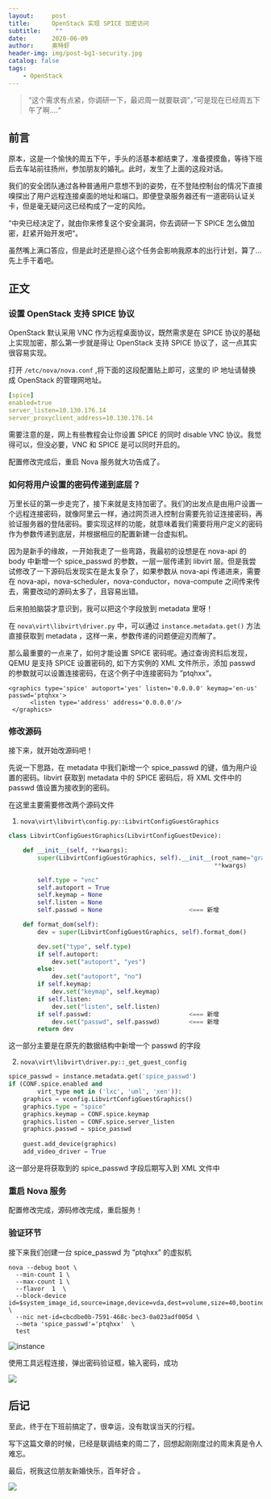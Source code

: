```yaml
---
layout:     post
title:      OpenStack 实现 SPICE 加密访问
subtitle:    ""
date:       2020-06-09
author:     奥特虾
header-img: img/post-bg1-security.jpg
catalog: false
tags:
    - OpenStack
---
```


> “这个需求有点紧，你调研一下，最迟周一就要联调”，”可是现在已经周五下午了啊....“



## 前言

原本，这是一个愉快的周五下午，手头的活基本都结束了，准备摸摸鱼，等待下班后去车站前往扬州，参加朋友的婚礼。此时，发生了上面的这段对话。



我们的安全团队通过各种普通用户意想不到的姿势，在不登陆控制台的情况下直接嗅探出了用户远程连接桌面的地址和端口。即便登录服务器还有一道密码认证关卡，但是毫无疑问这已经构成了一定的风险。



”中央已经决定了，就由你来修复这个安全漏洞，你去调研一下 SPICE 怎么做加密，赶紧开始开发吧“。



虽然嘴上满口答应，但是此时还是担心这个任务会影响我原本的出行计划，算了...先上手干着吧。









## 正文

### 设置 OpenStack 支持 SPICE 协议

OpenStack 默认采用 VNC 作为远程桌面协议，既然需求是在 SPICE 协议的基础上实现加密，那么第一步就是得让 OpenStack  支持 SPICE 协议了，这一点其实很容易实现。



打开 `/etc/nova/nova.conf` ,将下面的这段配置贴上即可，这里的 IP 地址请替换成 OpenStack 的管理网地址。

```yaml
[spice]
enabled=true
server_listen=10.130.176.14
server_proxyclient_address=10.130.176.14
```



需要注意的是，网上有些教程会让你设置 SPICE 的同时 disable VNC 协议。我觉得可以，但没必要，VNC 和 SPICE 是可以同时开启的。



配置修改完成后，重启 Nova 服务就大功告成了。



### 如何将用户设置的密码传递到底层？

万里长征的第一步走完了，接下来就是支持加密了。我们的出发点是由用户设置一个远程连接密码，就像阿里云一样，通过网页进入控制台需要先验证连接密码，再验证服务器的登陆密码。要实现这样的功能，就意味着我们需要将用户定义的密码作为参数传递到底层，并根据相应的配置新建一台虚拟机。



因为是新手的缘故，一开始我走了一些弯路，我最初的设想是在 nova-api 的 body 中新增一个 spice_passwd 的参数，一层一层传递到 libvirt 层。但是我尝试修改了一下源码后发现实在是太复杂了，如果参数从 nova-api 传递进来，需要在 nova-api，nova-scheduler，nova-conductor，nova-compute 之间传来传去，需要改动的源码太多了，且容易出错。



后来拍拍脑袋才意识到，我可以把这个字段放到 metadata 里呀！



在 `nova\virt\libvirt\driver.py` 中，可以通过 `instance.metadata.get()` 方法直接获取到 metadata ，这样一来，参数传递的问题便迎刃而解了。



那么最重要的一点来了，如何才能设置 SPICE 密码呢。通过查询资料后发现，QEMU 是支持 SPICE 设置密码的, 如下方实例的 XML 文件所示，添加 passwd 的参数就可以设置连接密码，在这个例子中连接密码为 ”ptqhxx“。 

```
<graphics type='spice' autoport='yes' listen='0.0.0.0' keymap='en-us' passwd='ptqhxx'>
      <listen type='address' address='0.0.0.0'/>
 </graphics>
```



### 修改源码

接下来，就开始改源码吧！



先说一下思路，在 metadata 中我们新增一个 spice_passwd 的键，值为用户设置的密码。libvirt 获取到 metadata 中的 SPICE 密码后，将 XML 文件中的 passwd 值设置为接收到的密码。



在这里主要需要修改两个源码文件

1. `nova\virt\libvirt\config.py::LibvirtConfigGuestGraphics`
```python
class LibvirtConfigGuestGraphics(LibvirtConfigGuestDevice):

    def __init__(self, **kwargs):
        super(LibvirtConfigGuestGraphics, self).__init__(root_name="graphics",
                                                         **kwargs)

        self.type = "vnc"
        self.autoport = True
        self.keymap = None
        self.listen = None
        self.passwd = None                        <=== 新增

    def format_dom(self):
        dev = super(LibvirtConfigGuestGraphics, self).format_dom()

        dev.set("type", self.type)
        if self.autoport:
            dev.set("autoport", "yes")
        else:
            dev.set("autoport", "no")
        if self.keymap:
            dev.set("keymap", self.keymap)
        if self.listen:
            dev.set("listen", self.listen)
        if self.passwd:                           <=== 新增
            dev.set("passwd", self.passwd)        <=== 新增
        return dev
```



这一部分主要是在原先的数据结构中新增一个 passwd 的字段



2. `nova\virt\libvirt\driver.py::_get_guest_config`

```python
spice_passwd = instance.metadata.get('spice_passwd')
if (CONF.spice.enabled and
        virt_type not in ('lxc', 'uml', 'xen')):
    graphics = vconfig.LibvirtConfigGuestGraphics()
    graphics.type = "spice"
    graphics.keymap = CONF.spice.keymap
    graphics.listen = CONF.spice.server_listen
    graphics.passwd = spice_passwd
    
    guest.add_device(graphics)
    add_video_driver = True
```



这一部分是将获取到的 spice_passwd 字段后期写入到 XML 文件中



### 重启 Nova 服务

配置修改完成，源码修改完成，重启服务！



### 验证环节

接下来我们创建一台 spice_passwd 为 ”ptqhxx” 的虚拟机

```
nova --debug boot \
  --min-count 1 \
  --max-count 1 \
  --flavor  1  \
  --block-device id=$system_image_id,source=image,device=vda,dest=volume,size=40,bootindex=0,shutdown=remove \
  --nic net-id=cbcdbe0b-7591-468c-bec3-0a023adf005d \
  --meta 'spice_passwd'='ptqhxx'  \
  test
```



![instance](https://s1.ax1x.com/2020/06/09/t4sCX6.png)





使用工具远程连接，弹出密码验证框，输入密码，成功



![](https://s1.ax1x.com/2020/06/09/t4sXKP.png)



## 后记

至此，终于在下班前搞定了，很幸运，没有耽误当天的行程。



写下这篇文章的时候，已经是联调结束的周二了，回想起刚刚度过的周末真是令人难忘。



最后，祝我这位朋友新婚快乐，百年好合 。



![](https://s1.ax1x.com/2020/06/09/t4fZlQ.jpg)



